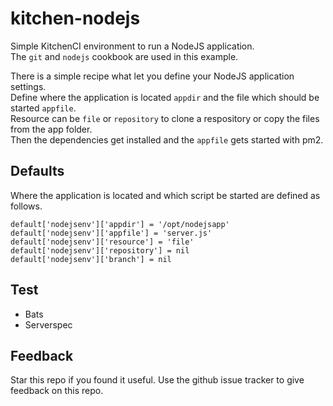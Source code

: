 # kitchen-nodejs

Simple KitchenCI environment to run a NodeJS application.  
The `git` and `nodejs` cookbook are used in this example.

There is a simple recipe what let you define your NodeJS application settings.  
Define where the application is located `appdir` and the file which should be started `appfile`.  
Resource can be `file` or `repository` to clone a respository or copy the files from the app folder.  
Then the dependencies get installed and the `appfile` gets started with pm2.

## Defaults

Where the application is located and which script be started are defined as follows.

```
default['nodejsenv']['appdir'] = '/opt/nodejsapp'
default['nodejsenv']['appfile'] = 'server.js'
default['nodejsenv']['resource'] = 'file'
default['nodejsenv']['repository'] = nil
default['nodejsenv']['branch'] = nil
```

## Test

* Bats
* Serverspec

## Feedback
Star this repo if you found it useful. Use the github issue tracker to give feedback on this repo.
